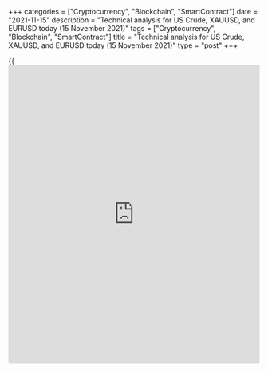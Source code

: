 +++
categories = ["Cryptocurrency", "Blockchain", "SmartContract"]
date = "2021-11-15"
description = "Technical analysis for US Crude, XAUUSD, and EURUSD today (15 November 2021)"
tags = ["Cryptocurrency", "Blockchain", "SmartContract"]
title = "Technical analysis for US Crude, XAUUSD, and EURUSD today (15 November 2021)"
type = "post"
+++

{{<iframe id="large-banner" src="https://www.bounty.group/#slide=19.0" width="100%" height="600" scrolling="no" style="border: 0px solid rgb(216, 221, 230); border-radius: 3px;">}}

2021-11-15

2021-11-15

Short-term analysis for oil, gold, and EURUSD for 15.11.2021Alex
Rodionov

I welcome my fellow traders! I have made a price forecast for US Crude,
XAUUSD, and EURUSD using a combination of margin zones methodology and
technical analysis. Based on the market analysis, I suggest entry
signals for intraday traders.

Last week, EURUSD was trading in a short-term downtrend.

The article covers the following subjects:

## Oil price forecast for today: USCrude analysis

On Monday morning a short-term oil downtrend continues. Last Friday,
traders tested the Additional Zone 80.16 - 80.03. The zone was held and
this morning there was a price decline and a test of the support level
of 78.95.

The target of the trend is still the lower Target Zone 78.48 - 77.97. If
the TZ is broken out, then the next target will be the Gold Zone 75.93 -
75.67.

It is reasonable to enter new oil sales either in the Additional Zone
according to the pattern or in the Intermediary Zone 81.56 - 81.31.

### [USCrude][1] trading ideas for today:

Hold down sales / sell according to the pattern in Additional Zone 80.16
- 80.03. TakeProfit: 78.95, Target Zone 78.48 - 77.97. StopLoss:
according to the pattern rules.

* * *

## Gold price forecast for today: XAUUSD analysis

At the close of trading last week, a trading recommendation to buy gold
in the Intermediary Zone 1849 - 1847 yielded profits. The local November
10 high has also been updated. The short-term trend remains up. Now the
price is correcting and testing the Additional Zone 1859 - 1858. If the
AZ is broken out downside, the target of the correction will be the
trend key support 1849 - 1848.

Today I recommend looking for purchases according to the pattern with a
target at Friday's high. The Target Zone 3 1875 - 1871 serves as the
main growth target. It is possible to enter long trades both in the AZ
and the IZ.

### [XAUUSD][2] trading ideas for today:

Open buy positions according to the pattern in 1859 - 1848. TakeProfit:
1868. StopLoss: according to the pattern rules.

* * *

## Euro/Dollar forecast for today: EURUSD analysis

Last week, EURUSD was trading in a short-term downtrend. Within the
trend, the Target Zone 1.1516 - 1.1498 was broken out. The next target
for sales is the Gold Zone 1.1428 - 1.1419. Now the price is trading in
the correction and is approaching the Additional Zone 1.1481 - 1.1477.

It is profitable to look for new euro sales in the Additional and
Intermediary zones, which are strong resistance levels. The trend border
is in the zone of 1.1529 - 1.1514. Use the Friday low and the Gold Zone
as a sales target.

It will be possible to enter Euro purchases in case of breakout of level
1.1481. In this case, the IZ will serve as a target.

### [EURUSD][3] trading ideas for today:

  1. Sell according to the pattern in Additional Zone 1.1481 - 1.1477. TakeProfit: Gold Zone 1.1428 - 1.1419. StopLoss: according to the pattern rules.

  2. Sell according to the pattern in Intermediary Zone 1.1529 - 1.1521. TakeProfit: Gold Zone 1.1428 - 1.1419. StopLoss: according to the pattern rules.

* * *

P.S. Did you like my article? Share it in social networks: it will be
the best “thank you" :)

Ask me questions and comment below. I’ll be glad to answer your
questions and give necessary explanations.

 **Useful links:**

  * I recommend trying to trade with a reliable broker [here][4]. The system allows you to trade by yourself or copy successful traders from all across the globe.
  * Use my promo-code BLOG for getting deposit bonus 50% on LiteForex platform. Just enter this code in the appropriate field while [depositing][5] your trading account.
  * Telegram chat for traders: <t.me/liteforexengchat>. We are sharing the signals and trading experience
  * Telegram channel with high-quality analytics, Forex reviews, training articles, and other useful things for traders <t.me/liteforex>

## Price chart of EURUSD in real time mode

The content of this article reflects the author’s opinion and does not
necessarily reflect the official position of LiteForex. The material
published on this page is provided for informational purposes only and
should not be considered as the provision of investment advice for the
purposes of Directive 2004/39/EC.

Rate this article:

{{value}}

( {{count}} {{title}} )

   1. my.liteforex.com/trading?type=oil
   2. my.liteforex.com/trading/chart?symbol=XAUUSD
   3. my.liteforex.com/trading/chart?symbol=EURUSD
   4. my.liteforex.com/?category=analysts-opinions&slug=short-term-analysis-for-oil-gold-and-eurusd-for-15112021&openPopup=%2Fregistration%2Fpopup&utm_source=blog&utm_medium=article&utm_campaign=bonus
   5. my.liteforex.com/deposit/?category=analysts-opinions&slug=short-term-analysis-for-oil-gold-and-eurusd-for-15112021&promo_code=BLOG&utm_source=blog&utm_medium=article&utm_campaign=bonus